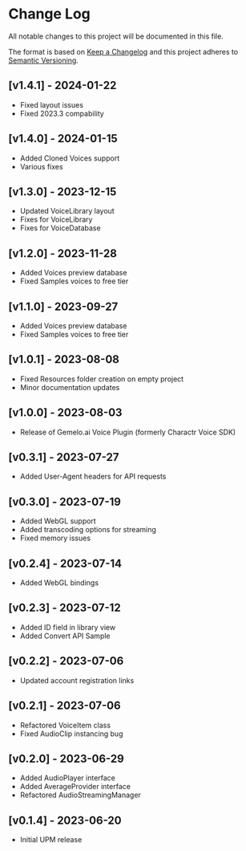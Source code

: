 # Change Log
All notable changes to this project will be documented in this file.

The format is based on [Keep a Changelog](http://keepachangelog.com/)
and this project adheres to [Semantic Versioning](http://semver.org/).

## [v1.4.1] - 2024-01-22
- Fixed layout issues
- Fixed 2023.3 compability

## [v1.4.0] - 2024-01-15
- Added Cloned Voices support
- Various fixes 

## [v1.3.0] - 2023-12-15
- Updated VoiceLibrary layout
- Fixes for VoiceLibrary
- Fixes for VoiceDatabase

## [v1.2.0] - 2023-11-28
- Added Voices preview database
- Fixed Samples voices to free tier

## [v1.1.0] - 2023-09-27
- Added Voices preview database
- Fixed Samples voices to free tier

## [v1.0.1] - 2023-08-08
- Fixed Resources folder creation on empty project
- Minor documentation updates
 
## [v1.0.0] - 2023-08-03
- Release of Gemelo.ai Voice Plugin (formerly Charactr Voice SDK)

## [v0.3.1] - 2023-07-27
- Added User-Agent headers for API requests

## [v0.3.0] - 2023-07-19
- Added WebGL support
- Added transcoding options for streaming
- Fixed memory issues

## [v0.2.4] - 2023-07-14
- Added WebGL bindings 

## [v0.2.3] - 2023-07-12
- Added ID field in library view
- Added Convert API Sample

## [v0.2.2] - 2023-07-06
- Updated account registration links

## [v0.2.1] - 2023-07-06
- Refactored VoiceItem class
- Fixed AudioClip instancing bug

## [v0.2.0] - 2023-06-29
- Added AudioPlayer interface 
- Added AverageProvider interface
- Refactored AudioStreamingManager

## [v0.1.4] - 2023-06-20
- Initial UPM release 
